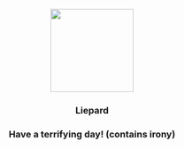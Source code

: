 <p align="center">
    <img src="https://raw.githubusercontent.com/PokeAPI/sprites/master/sprites/pokemon/510.png" width="150" height="150">
</p>
<h3 align="center"> <b>Liepard</b></h3>
<h3 align="center">Have a terrifying day! (contains irony)</h3>
